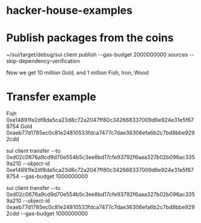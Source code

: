 # hacker-house-examples

# Publish packages from the coins
~/sui/target/debug/sui client publish --gas-budget 2000000000 sources --skip-dependency-verification

Now we get 10 million Gold, and 1 million Fish, Iron, Wood

# Transfer example

Fish
0xe14891fe2df8da5ca23d8c72a2047ff80c342668337009d6e924e31e5f678754
Gold
0xaeb77d1785ec0c81e24810533fdca7477c7dae36306efa6b2c7bd8bbe9292cdd

sui client transfer --to 0xd02c0676a9cd9d70e554b5c3ee8bd17cfe93792f6aaa327b02b096ac3359a210 --object-id 0xe14891fe2df8da5ca23d8c72a2047ff80c342668337009d6e924e31e5f678754 --gas-budget 1000000000

sui client transfer --to 0xd02c0676a9cd9d70e554b5c3ee8bd17cfe93792f6aaa327b02b096ac3359a210 --object-id 0xaeb77d1785ec0c81e24810533fdca7477c7dae36306efa6b2c7bd8bbe9292cdd --gas-budget 1000000000